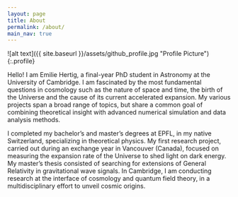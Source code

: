 ```yaml
---
layout: page
title: About
permalink: /about/
main_nav: true
---
```


![alt text]({{ site.baseurl }}/assets/github_profile.jpg "Profile Picture"){:.profile}

Hello! I am Emilie Hertig, a final-year PhD student in Astronomy at the University of Cambridge. I am fascinated by the most fundamental questions in cosmology such as the nature of space and time, the birth of the Universe and the cause of its current accelerated expansion. My various projects span a broad range of topics, but share a common goal of combining theoretical insight with advanced numerical simulation and data analysis methods.

I completed my bachelor’s and master’s degrees at EPFL, in my native Switzerland, specializing in theoretical physics. My first research project, carried out during an exchange year in Vancouver (Canada), focused on measuring the expansion rate of the Universe to shed light on dark energy. My master’s thesis consisted of searching for extensions of General Relativity in gravitational wave signals. In Cambridge, I am conducting research at the interface of cosmology and quantum field theory, in a multidisciplinary effort to unveil cosmic origins.



[centrarium]: https://github.com/bencentra/centrarium
[bencentra]: http://bencentra.com
[jekyll]: https://github.com/jekyll/jekyll
